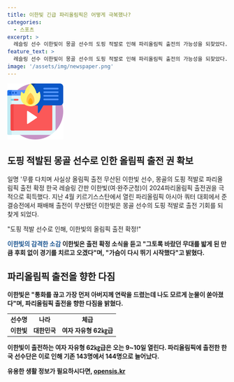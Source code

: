 ```yaml
---
title: 이한빛 긴급 파리올림픽은 어떻게 극복했나?
categories:
  - 스포츠
excerpt: >
  레슬링 선수 이한빛이 몽골 선수의 도핑 적발로 인해 파리올림픽 출전의 가능성을 되찾았다. 이한빛은 파리올림픽 아시아 쿼터 대회에서 패배하여 출전 권한을 상실했으나, 상대 선수의 도핑 적발로 출전 기회를 되찾게 되었다. 그녀는 출전 소식을 듣고 감격의 눈물을 흘리며, 이번 기회를 놓치지 않고 최선을 다하겠다고 다짐했다. 또한, 그녀의 출전으로 한국 선수단은 144명으로 늘어났다.
feature_text: >
  레슬링 선수 이한빛이 몽골 선수의 도핑 적발로 인해 파리올림픽 출전의 가능성을 되찾았다. 이한빛은 파리올림픽 아시아 쿼터 대회에서 패배하여 출전 권한을 상실했으나, 상대 선수의 도핑 적발로 출전 기회를 되찾게 되었다. 그녀는 출전 소식을 듣고 감격의 눈물을 흘리며, 이번 기회를 놓치지 않고 최선을 다하겠다고 다짐했다. 또한, 그녀의 출전으로 한국 선수단은 144명으로 늘어났다.
image: '/assets/img/newspaper.png'
---
```


<p><img src="/assets/img/news.png" alt="rentncar 속보" /></p>

<h2 data-ke-size="size26">도핑 적발된 몽골 선수로 인한 올림픽 출전 권 확보</h2>

<p>일명 '무릎 다치며 사실상 올림픽 출전 무산된 이한빛 선수, 몽골의 도핑 적발로 파리올림픽 출전 확정
한국 레슬링 간판 이한빛(여·완주군청)이 2024파리올림픽 출전권을 극적으로 획득했다. 지난 4월 키르기스스탄에서 열린 파리올림픽 아시아 쿼터 대회에서 준결승전에서 패배해 출전이 무산됐던 이한빛은 몽골 선수의 도핑 적발로 출전 기회를 되찾게 되었다. </p>

<p data-ke-size="size16">"도핑 적발 선수로 인해, 이한빛의 올림픽 출전 확정!"</p>

<p><b><span style="color: #1a5490;">이한빛의 감격한 소감</span><b>
이한빛은 출전 확정 소식을 듣고 "그토록 바랐던 무대를 밟게 된 만큼 후회 없이 경기를 치르고 오겠다"며, "가슴이 다시 뛰기 시작했다"고 밝혔다. </p>

<h2 data-ke-size="size26">파리올림픽 출전을 향한 다짐</h2>

<p>이한빛은 "통화를 끊고 가장 먼저 아버지께 연락을 드렸는데 나도 모르게 눈물이 쏟아졌다"며, 파리올림픽 출전을 향한 다짐을 밝혔다.</p>

<table>
    <tr>
        <td style="text-align: center; height: 17px;"><b>선수명</b></td>
        <td style="text-align: center; height: 17px;"><b>나라</b></td>
        <td style="text-align: center; height: 17px;"><b>체급</b></td>
    </tr>
    <tr>
        <td style="text-align: center; height: 17px;">이한빛</td>
        <td style="text-align: center; height: 17px;">대한민국</td>
        <td style="text-align: center; height: 17px;">여자 자유형 62㎏급</td>
    </tr>
</table>

<p data-ke-size="size16">이한빛이 출전하는 여자 자유형 62㎏급은 오는 9~10일 열린다. 파리올림픽에 출전한 한국 선수단은 이로 인해 기존 143명에서 144명으로 늘어났다.</p>
유용한 생활 정보가 필요하시다면, <a href="https://opensis.kr" rel="dofollow">opensis.kr</a>


